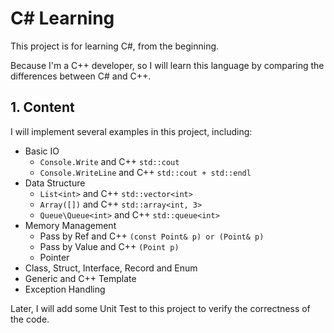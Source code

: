 # C# Learning

This project is for learning C#, from the beginning.

Because I'm a C++ developer, so I will learn this language by comparing the differences between C# and C++.

## 1. Content

I will implement several examples in this project, including:

- Basic IO
  - `Console.Write` and C++ `std::cout`
  - `Console.WriteLine` and C++ `std::cout + std::endl`
- Data Structure
  - `List<int>` and C++ `std::vector<int>`
  - `Array([])` and C++ `std::array<int, 3>`
  - `Queue\Queue<int>` and C++ `std::queue<int>`
- Memory Management
  - Pass by Ref and C++ `(const Point& p) or (Point& p)`
  - Pass by Value and C++ `(Point p)`
  - Pointer
- Class, Struct, Interface, Record and Enum
- Generic and C++ Template
- Exception Handling

Later, I will add some Unit Test to this project to verify the correctness of the code.